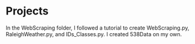 # Projects
In the WebScraping folder, I followed a tutorial to create WebScraping.py, RaleighWeather.py, and IDs_Classes.py.
I created 538Data on my own.
